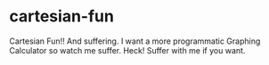 # cartesian-fun
Cartesian Fun!! And suffering. I want a more programmatic Graphing Calculator so watch me suffer. Heck! Suffer with me if you want.
